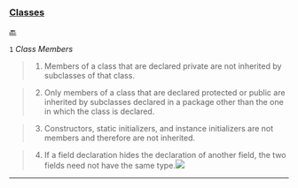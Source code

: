 ### [Classes](https://docs.oracle.com/javase/specs/jls/se8/html/jls-8.html "Java Language Specification. Chapter 8. Classes") ###
[:back:](readme.md#readme)

<a name="a1"></a>

`1` *Class Members*

>1. Members of a class that are declared private are not inherited by subclasses of that class.

>2. Only members of a class that are declared protected or public are inherited by subclasses declared in a package other than the one in which the class is declared.

>3. Constructors, static initializers, and instance initializers are not members and therefore are not inherited.

>4. If a field declaration hides the declaration of another field, the two fields need not have the same type.<a href="Test1.java" title="package1/Test1.java">![][code]</a>


***


[key]: https://github.com/vnsmn/interview/blob/master/images/key.png
[help]: https://github.com/vnsmn/interview/blob/master/images/question-24.png
[code]: https://github.com/vnsmn/interview/blob/master/images/source-code-24.png
